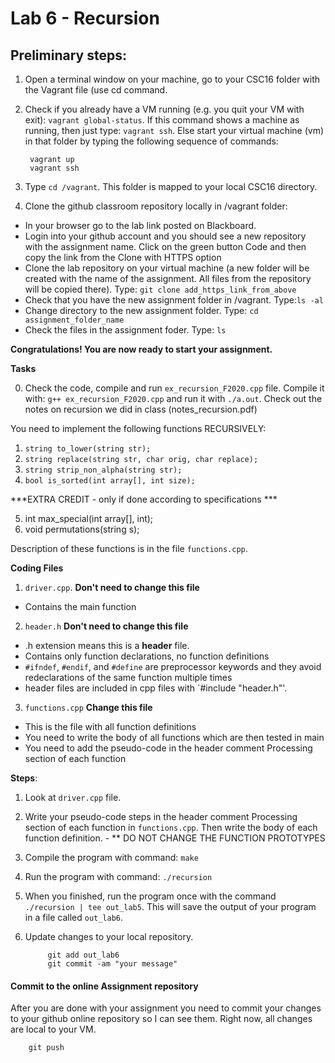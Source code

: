# Lab 6 - Recursion

## Preliminary steps: 

1. Open a terminal window on your machine, go to your CSC16 folder with the Vagrant file (use cd command.
2. Check if you already have a VM running (e.g. you quit your VM with exit): `vagrant global-status`. If this command shows a machine as running, then just type: `vagrant ssh`. Else start your virtual machine (vm) in that folder by typing the following sequence of commands: 

		vagrant up
		vagrant ssh 

2. Type `cd /vagrant`. This folder is mapped to your local CSC16 directory.

3. Clone the github classroom repository locally in /vagrant folder:
	
  - In your browser go to the lab link posted on Blackboard.
  - Login into your github account and you should see a new repository with 
the assignment name. Click on the green button Code and then copy the link from the Clone with HTTPS option
  - Clone the lab repository on your virtual machine (a new folder will be created with the name of the assignment. All files from the repository will be copied there). Type: `git clone add_https_link_from_above`
  - Check that you have the new assignment folder in /vagrant. Type:`ls -al`
  - Change directory to the new assignment folder. Type: `cd assignment_folder_name`
  - Check the files in the assignment foder. Type: `ls`
		
**Congratulations! You are now ready to start your assignment.**


**Tasks**

0. Check the code, compile and run `ex_recursion_F2020.cpp` file. Compile it with: `g++ ex_recursion_F2020.cpp` and run it with `./a.out`. Check out the notes on recursion we did in class (notes_recursion.pdf)

You need to implement the following functions RECURSIVELY:
1. `string to_lower(string str);`
2. `string replace(string str, char orig, char replace);`
3. `string strip_non_alpha(string str);`
4. `bool is_sorted(int array[], int size);`

***EXTRA CREDIT - only if done according to specifications ***

5. int max_special(int array[], int);
6. void permutations(string s);

Description of these functions is in the file `functions.cpp`. 

**Coding Files** 

1. `driver.cpp`. **Don't need to change this file**
  - Contains the main function
2. `header.h` **Don't need to change this file**
  - .h extension means this is a **header** file.
  - Contains only function declarations, no function definitions
  - `#ifndef`, `#endif`, and `#define` are preprocessor keywords and they avoid redeclarations of the same function multiple times
  - header files are included in cpp files with `#include "header.h"'. 
3. `functions.cpp` **Change this file**
  - This is the file with all function definitions
  - You need to write the body of all functions which are then tested in main
  - You need to add the pseudo-code in the header comment Processing section of each function
  
**Steps**:
1. Look at `driver.cpp` file. 
3. Write your pseudo-code steps in the header comment Processing section of each function in `functions.cpp`. Then write the body of each function definition. - ** DO NOT CHANGE THE FUNCTION PROTOTYPES
4. Compile the program with command: `make`
5. Run the program with command: `./recursion`
6. When you finished, run the program once with the command `./recursion | tee out_lab5`. This will save the output 
of your program in a file called `out_lab6`.  
7. Update changes to your local repository. 
			
			git add out_lab6
			git commit -am "your message"

	
#### Commit to the online Assignment repository 

After you are done with your assignment you need to commit your changes to your github online repository so I can see them. Right now, all changes are local to your VM. 
	
		git push







